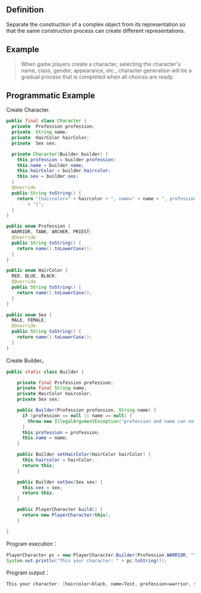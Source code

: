## Definition

Separate the construction of a complex object from its representation so that the same construction process can create different representations.  

## Example   

> When game players create a character, selecting the character's name, class, gender, appearance, etc., character generation will be a gradual process that is completed when all choices are ready.
  
## Programmatic Example
Create Character.
```java
public final class Character {
  private  Profession profession;
  private  String name;
  private  HairColor hairColor;
  private  Sex sex;

  private Character(Builder builder) {
    this.profession = builder.profession;
    this.name = builder.name;
    this.hairColor = builder.haircolor;
    this.sex = builder.sex;
  }
  @Override
  public String toString() {
    return "[haircolor=" + haircolor + ", name=" + name + ", profession=" + profession + ", sex=" + sex
        + "]";
  }
}

public enum Profession {
  WARRIOR, TANK, ARCHER, PRIEST;
  @Override
  public String toString() {
    return name().toLowerCase();
  }
}

public enum HairColor {
  RED, BLUE, BLACK;
  @Override
  public String toString() {
    return name().toLowerCase();
  }
}

public enum Sex {
  MALE, FEMALE;
  @Override
  public String toString() {
    return name().toLowerCase();
  }
}
```  

Create Builder。  
```java
public static class Builder {

    private final Profession profession;
    private final String name;
    private HairColor haircolor;
    private Sex sex;

    public Builder(Profession profession, String name) {
      if (profession == null || name == null) {
        throw new IllegalArgumentException("profession and name can not be null");
      }
      this.profession = profession;
      this.name = name;
    }

    public Builder setHairColor(HairColor hairColor) {
      this.haircolor = hairColor;
      return this;
    }

    public Builder setSex(Sex sex) {
      this.sex = sex;
      return this;
    }

    public PlayerCharacter build() {
      return new PlayerCharacter(this);
    }

}

```    

Program execution：
```java
PlayerCharacter pc = new PlayerCharacter.Builder(Profession.WARRIOR, "Test").setHairColor(HairColor.BLACK).setSex(Sex.MALE).build();
System.out.println("This your character: " + pc.toString());
```  

Program output：  
```java
This your character: [haircolor=black, name=Test, profession=warrior, sex=male]
```
